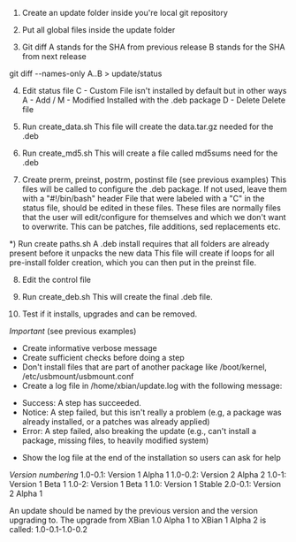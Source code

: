 1) Create an update folder inside you're local git repository

2) Put all global files inside the update folder

3) Git diff
A stands for the SHA from previous release
B stands for the SHA from next release

git diff --names-only A..B > update/status

4) Edit status file
C - Custom
File isn't installed by default but in other ways
A - Add / M - Modified
Installed with the .deb package
D - Delete
Delete file

5) Run create_data.sh
This file will create the data.tar.gz needed for the .deb

6) Run create_md5.sh
This will create a file called md5sums need for the .deb

7) Create prerm, preinst, postrm, postinst file (see previous examples)
This files will be called to configure the .deb package. If not used, leave them with a "#!/bin/bash" header
File that were labeled with a "C" in the status file, should be edited in these files.
These files are normally files that the user will edit/configure for themselves and which we don't want to overwrite.
This can be patches, file additions, sed replacements etc.

*) Run create paths.sh
A .deb install requires that all folders are already present before it unpacks the new data
This file will create if loops for all pre-install folder creation, which you can then put in the preinst file.

8) Edit the control file

9) Run create_deb.sh
This will create the final .deb file.

10) Test if it installs, upgrades and can be removed.

*Important* (see previous examples)
- Create informative verbose message
- Create sufficient checks before doing a step
- Don't install files that are part of another package like /boot/kernel, /etc/usbmount/usbmount.conf
- Create a log file in /home/xbian/update.log with the following message:
* Success: A step has succeeded.
* Notice: A step failed, but this isn't really a problem (e.g, a package was already installed, or a patches was already applied)
* Error: A step failed, also breaking the update (e.g., can't install a package, missing files, to heavily modified system)
- Show the log file at the end of the installation so users can ask for help

*Version numbering*
1.0-0.1: Version 1 Alpha 1
1.0-0.2: Version 2 Alpha 2
1.0-1: Version 1 Beta 1
1.0-2: Version 1 Beta 1
1.0: Version 1 Stable
2.0-0.1: Version 2 Alpha 1

An update should be named by the previous version and the version upgrading to.
The upgrade from XBian 1.0 Alpha 1 to XBian 1 Alpha 2 is called: 1.0-0.1-1.0-0.2